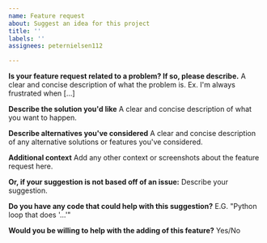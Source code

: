 ```yaml
---
name: Feature request
about: Suggest an idea for this project
title: ''
labels: ''
assignees: peternielsen112

---
```


**Is your feature request related to a problem? If so, please describe.**
A clear and concise description of what the problem is. Ex. I'm always frustrated when [...]

**Describe the solution you'd like**
A clear and concise description of what you want to happen.

**Describe alternatives you've considered**
A clear and concise description of any alternative solutions or features you've considered.

**Additional context**
Add any other context or screenshots about the feature request here.

**Or, if your suggestion is not based off of an issue:**
Describe your suggestion.

**Do you have any code that could help with this suggestion?**
E.G. "Python loop that does '...'"

**Would you be willing to help with the adding of this feature?**
Yes/No
